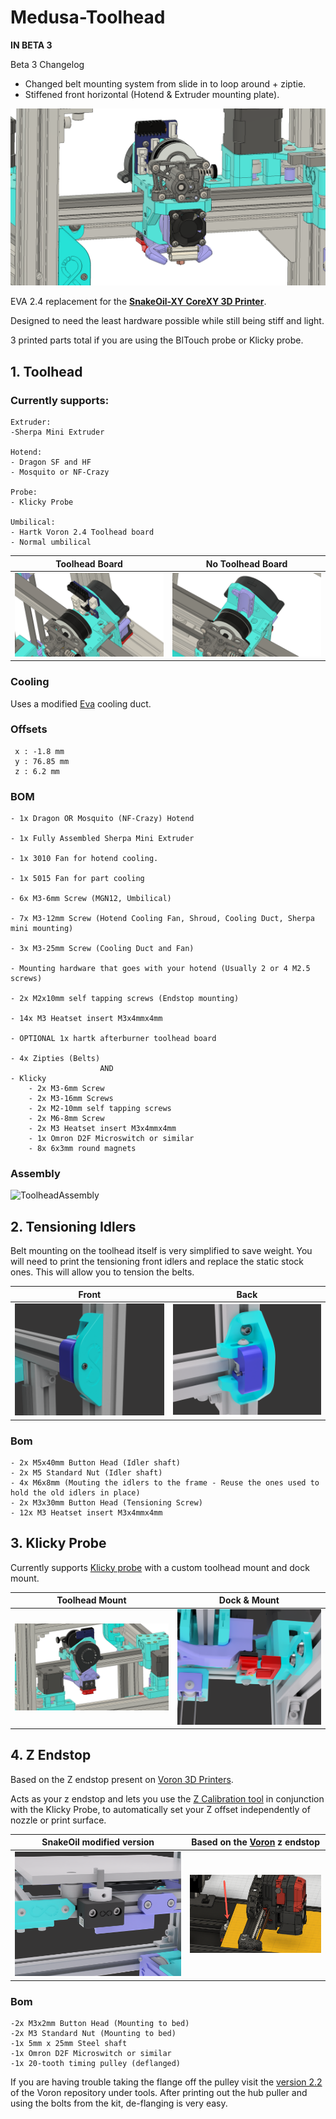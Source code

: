 # Medusa-Toolhead
**__IN BETA 3__**

Beta 3 Changelog
- Changed belt mounting system from slide in to loop around + ziptie.
- Stiffened front horizontal (Hotend & Extruder mounting plate).

![FrontView](/img/frontview.png)

EVA 2.4 replacement for the [**SnakeOil-XY CoreXY 3D Printer**](https://github.com/ChipCE/SnakeOil-XY).

Designed to need the least hardware possible while still being stiff and light.

3 printed parts total if you are using the BlTouch probe or Klicky probe.
## **1. Toolhead**

### Currently supports:

	Extruder:
	-Sherpa Mini Extruder
	
	Hotend:
	- Dragon SF and HF
	- Mosquito or NF-Crazy
	
	Probe:
	- Klicky Probe

	Umbilical:
	- Hartk Voron 2.4 Toolhead board
	- Normal umbilical
  Toolhead Board            |  No Toolhead Board
:-------------------------:|:-------------------------:
![umbilical_board](/img/umbilical_board.png)  |  ![umbilical_no_board](/img/umbilical_no_board.png)


	
### Cooling 
Uses a modified [Eva](https://github.com/EVA-3D/eva-main) cooling duct.

### Offsets
	 x : -1.8 mm
	 y : 76.85 mm
	 z : 6.2 mm
### BOM
	- 1x Dragon OR Mosquito (NF-Crazy) Hotend

	- 1x Fully Assembled Sherpa Mini Extruder

	- 1x 3010 Fan for hotend cooling.
	
	- 1x 5015 Fan for part cooling

	- 6x M3-6mm Screw (MGN12, Umbilical)

	- 7x M3-12mm Screw (Hotend Cooling Fan, Shroud, Cooling Duct, Sherpa mini mounting)

	- 3x M3-25mm Screw (Cooling Duct and Fan) 

	- Mounting hardware that goes with your hotend (Usually 2 or 4 M2.5 screws)

	- 2x M2x10mm self tapping screws (Endstop mounting)

	- 14x M3 Heatset insert M3x4mmx4mm

	- OPTIONAL 1x hartk afterburner toolhead board

	- 4x Zipties (Belts)
						AND
	- Klicky
		- 2x M3-6mm Screw
		- 2x M3-16mm Screws
		- 2x M2-10mm self tapping screws
		- 2x M6-8mm Screw
		- 2x M3 Heatset insert M3x4mmx4mm
		- 1x Omron D2F Microswitch or similar
		- 8x 6x3mm round magnets
		
### Assembly

![ToolheadAssembly](/img/Medusa_Assembly.gif)


## **2. Tensioning Idlers**

Belt mounting on the toolhead itself is very simplified to save weight. You will need to print the tensioning front idlers and replace the static stock ones. This will allow you to tension the belts.

Front            |  Back
:-------------------------:|:-------------------------:
![backview_klicky](/img/idlers_front.png)  |  ![mount_klicky](/img/idlers_back.png)


### Bom
	- 2x M5x40mm Button Head (Idler shaft)
	- 2x M5 Standard Nut (Idler shaft)
	- 4x M6x8mm (Mouting the idlers to the frame - Reuse the ones used to hold the old idlers in place)
	- 2x M3x30mm Button Head (Tensioning Screw)
	- 12x M3 Heatset insert M3x4mmx4mm

## **3. Klicky Probe**
 Currently supports [Klicky probe](https://github.com/jlas1/Klicky-Probe) with a custom toolhead mount and dock mount.




Toolhead Mount            |  Dock & Mount
:-------------------------:|:-------------------------:
![backview_klicky](/img/backview_klicky.png)  |  ![mount_klicky](/img/mountview_klicky.png)

## **4. Z Endstop**
 Based on the Z endstop present on [Voron 3D Printers](https://github.com/VoronDesign).

 Acts as your z endstop and lets you use the [Z Calibration tool](https://github.com/protoloft/klipper_z_calibration) in conjunction with the Klicky Probe, to automatically set your Z offset independently of nozzle or print surface.


SnakeOil modified version            |  Based on the [Voron](https://docs.vorondesign.com/community/howto/120decibell/z_endstop_configuration.html) z endstop
:-------------------------:|:-------------------------:
![backview_klicky](/img/z_endstop.png)  |  ![mount_klicky](/img/v2_z_endstop_location.png)


### Bom
	-2x M3x2mm Button Head (Mounting to bed)
	-2x M3 Standard Nut (Mounting to bed)
	-1x 5mm x 25mm Steel shaft
	-1x Omron D2F Microswitch or similar
	-1x 20-tooth timing pulley (deflanged)

 If you are having trouble taking the flange off the pulley visit the [version 2.2](https://github.com/VoronDesign/Voron-2/tree/Voron2.2/STLs/VORON2.2/Tools) of the Voron repository under tools. After printing out the hub puller and using the bolts from the kit, de-flanging is very easy.